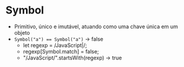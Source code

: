 # Symbol
- Primitivo, único e imutável, atuando como uma chave única em um objeto
- `Symbol("a") == Symbol("a")` -> false
  - let regexp = /JavaScript|/;
  - regexp[Symbol.match] = false;
  - "/JavaScript/".startsWith(regexp) -> true 